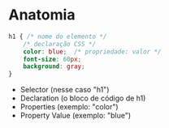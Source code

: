 # Anatomia

```css
h1 { /* nome do elemento */
    /* declaração CSS */
    color: blue;  /* propriedade: valor */
    font-size: 60px;
    background: gray;
}
```

* Selector (nesse caso "h1")
* Declaration (o bloco de código de h1)
* Properties (exemplo: "color")
* Property Value (exemplo: "blue")
